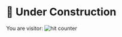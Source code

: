 # 👋 Under Construction

You are visitor: ![hit counter](https://profile-counter.glitch.me/pjaerr/count.svg)
